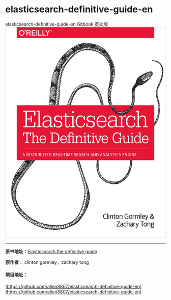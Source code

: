# elasticsearch-definitive-guide-en
elasticsearch-definitive-guide-en Gitbook 英文版
![cover](./cover.jpg)

----------------------------------------

**原书地址：**[Elasticsearch the definitive guide](https://github.com/elasticsearch/elasticsearch-definitive-guide)

**原作者：** clinton gormley，zachary tong

#### 项目地址：

[https://github.com/allen8807/elasticsearch-definitive-guide-en](https://github.com/allen8807/elasticsearch-definitive-guide-en)

